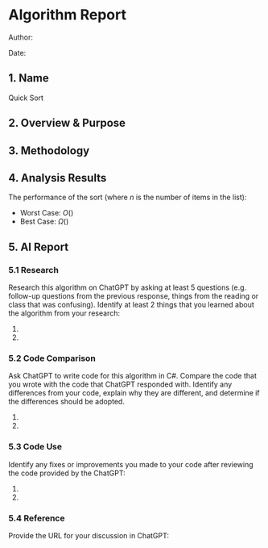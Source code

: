 # Algorithm Report

Author: 

Date: 

## 1. Name

Quick Sort

## 2. Overview & Purpose
<!-- Describe the purpose of the algorithm and what it is used for. -->

## 3. Methodology
<!-- Describe the design of the algorithm.  This should be detailed enough to both understand how the algorithm works and be sufficient to code in any language.  Detailed descriptions will be more than 100 words. 

The inclusion of a picture describing the how the algorithm works will earn bonus points.
![](images/smile.png) -->

## 4. Analysis Results

The performance of the sort (where $n$ is the number of items in the list):

* Worst Case: $O()$
* Best Case: $\Omega()$

## 5. AI Report

### 5.1 Research

Research this algorithm on ChatGPT by asking at least 5 questions (e.g. follow-up questions from the previous response, things from the reading or class that was confusing).  Identify at least 2 things that you learned about the algorithm from your research:

1.
2.

### 5.2 Code Comparison

Ask ChatGPT to write code for this algorithm in C#.  Compare the code that you wrote with the code that ChatGPT responded with.  Identify any differences from your code, explain why they are different, and determine if the differences should be adopted.

1.
2.

### 5.3 Code Use

Identify any fixes or improvements you made to your code after reviewing the code provided by the ChatGPT:

1.
2.

### 5.4 Reference

Provide the URL for your discussion in ChatGPT:
